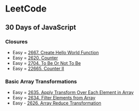 # LeetCode

## 30 Days of JavaScript

### Closures

- Easy = [2667. Create Hello World Function](https://github.com/jiingler/LeetCode/blob/master/30%20Days%20of%20JavaScript/Easy%20-%202667.%20Create%20Hello%20World%20Function/Create_Hello_World_Function.ts)
- Easy = [2620. Counter](https://github.com/jiingler/LeetCode/blob/master/30%20Days%20of%20JavaScript/Easy%20-%202620.%20Counter/Counter.ts)
- Easy = [2704. To Be Or Not To Be](https://github.com/jiingler/LeetCode/blob/master/30%20Days%20of%20JavaScript/Easy%20-%202704.%20To%20Be%20Or%20Not%20To%20Be/To_Be_Or_Not_To_Be.ts)
- Easy = [22665. Counter II](https://github.com/jiingler/LeetCode/blob/master/30%20Days%20of%20JavaScript/Easy%20-%2022665.%20Counter%20II/Counter_II.ts)

### Basic Array Transformations

- Easy = [2635. Apply Transform Over Each Element in Array](https://github.com/jiingler/LeetCode/blob/master/30%20Days%20of%20JavaScript/Easy%20-%202635.%20Apply%20Transform%20Over%20Each%20Element%20in%20Array/Apply_Transform_Over_Each_Element_in_Array.ts)
- Easy = [2634. Filter Elements from Array](https://github.com/jiingler/LeetCode/blob/master/30%20Days%20of%20JavaScript/Easy%20-%202634.%20Filter%20Elements%20from%20Array/Filter_Elements_from_Array.ts)
- Easy - [2626. Array Reduce Transformation](https://github.com/jiingler/LeetCode/blob/master/30%20Days%20of%20JavaScript/Easy%20-%202626.%20Array%20Reduce%20Transformation/Array_Reduce_Transformation.ts)
